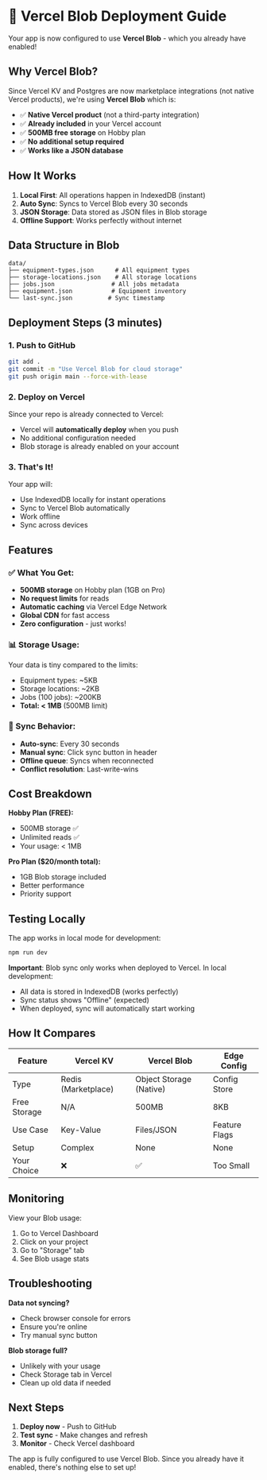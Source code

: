 # 🚀 Vercel Blob Deployment Guide

Your app is now configured to use **Vercel Blob** - which you already have enabled!

## Why Vercel Blob?

Since Vercel KV and Postgres are now marketplace integrations (not native Vercel products), we're using **Vercel Blob** which is:
- ✅ **Native Vercel product** (not a third-party integration)
- ✅ **Already included** in your Vercel account
- ✅ **500MB free storage** on Hobby plan
- ✅ **No additional setup required**
- ✅ **Works like a JSON database**

## How It Works

1. **Local First**: All operations happen in IndexedDB (instant)
2. **Auto Sync**: Syncs to Vercel Blob every 30 seconds
3. **JSON Storage**: Data stored as JSON files in Blob storage
4. **Offline Support**: Works perfectly without internet

## Data Structure in Blob

```
data/
├── equipment-types.json      # All equipment types
├── storage-locations.json    # All storage locations  
├── jobs.json                # All jobs metadata
├── equipment.json           # Equipment inventory
└── last-sync.json          # Sync timestamp
```

## Deployment Steps (3 minutes)

### 1. Push to GitHub
```bash
git add .
git commit -m "Use Vercel Blob for cloud storage"
git push origin main --force-with-lease
```

### 2. Deploy on Vercel
Since your repo is already connected to Vercel:
- Vercel will **automatically deploy** when you push
- No additional configuration needed
- Blob storage is already enabled on your account

### 3. That's It!
Your app will:
- Use IndexedDB locally for instant operations
- Sync to Vercel Blob automatically
- Work offline
- Sync across devices

## Features

### ✅ What You Get:
- **500MB storage** on Hobby plan (1GB on Pro)
- **No request limits** for reads
- **Automatic caching** via Vercel Edge Network
- **Global CDN** for fast access
- **Zero configuration** - just works!

### 📊 Storage Usage:
Your data is tiny compared to the limits:
- Equipment types: ~5KB
- Storage locations: ~2KB
- Jobs (100 jobs): ~200KB
- **Total: < 1MB** (500MB limit)

### 🔄 Sync Behavior:
- **Auto-sync**: Every 30 seconds
- **Manual sync**: Click sync button in header
- **Offline queue**: Syncs when reconnected
- **Conflict resolution**: Last-write-wins

## Cost Breakdown

**Hobby Plan (FREE):**
- 500MB storage ✅
- Unlimited reads ✅
- Your usage: < 1MB

**Pro Plan ($20/month total):**
- 1GB Blob storage included
- Better performance
- Priority support

## Testing Locally

The app works in local mode for development:
```bash
npm run dev
```

**Important**: Blob sync only works when deployed to Vercel. In local development:
- All data is stored in IndexedDB (works perfectly)
- Sync status shows "Offline" (expected)
- When deployed, sync will automatically start working

## How It Compares

| Feature | Vercel KV | Vercel Blob | Edge Config |
|---------|-----------|-------------|-------------|
| Type | Redis (Marketplace) | Object Storage (Native) | Config Store |
| Free Storage | N/A | 500MB | 8KB |
| Use Case | Key-Value | Files/JSON | Feature Flags |
| Setup | Complex | None | None |
| Your Choice | ❌ | ✅ | Too Small |

## Monitoring

View your Blob usage:
1. Go to Vercel Dashboard
2. Click on your project
3. Go to "Storage" tab
4. See Blob usage stats

## Troubleshooting

**Data not syncing?**
- Check browser console for errors
- Ensure you're online
- Try manual sync button

**Blob storage full?**
- Unlikely with your usage
- Check Storage tab in Vercel
- Clean up old data if needed

## Next Steps

1. **Deploy now** - Push to GitHub
2. **Test sync** - Make changes and refresh
3. **Monitor** - Check Vercel dashboard

The app is fully configured to use Vercel Blob. Since you already have it enabled, there's nothing else to set up!